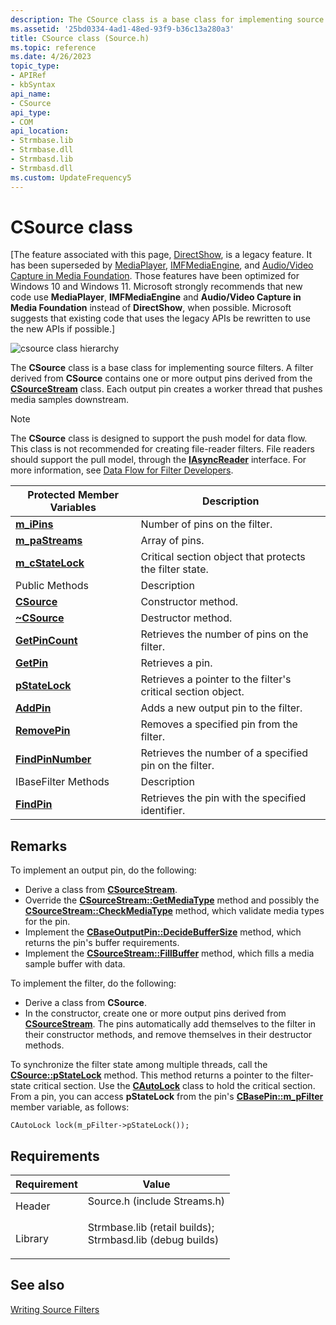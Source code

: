 ```yaml
---
description: The CSource class is a base class for implementing source filters. A filter derived from CSource contains one or more output pins derived from the CSourceStream class. Each output pin creates a worker thread that pushes media samples downstream.
ms.assetid: '25bd0334-4ad1-48ed-93f9-b36c13a280a3'
title: CSource class (Source.h)
ms.topic: reference
ms.date: 4/26/2023
topic_type: 
- APIRef
- kbSyntax
api_name: 
- CSource
api_type: 
- COM
api_location: 
- Strmbase.lib
- Strmbase.dll
- Strmbasd.lib
- Strmbasd.dll
ms.custom: UpdateFrequency5
---
```


# CSource class

\[The feature associated with this page, [DirectShow](/windows/win32/directshow/directshow), is a legacy feature. It has been superseded by [MediaPlayer](/uwp/api/Windows.Media.Playback.MediaPlayer), [IMFMediaEngine](/windows/win32/api/mfmediaengine/nn-mfmediaengine-imfmediaengine), and [Audio/Video Capture in Media Foundation](windows/win32/medfound/audio-video-capture-in-media-foundation). Those features have been optimized for Windows 10 and Windows 11. Microsoft strongly recommends that new code use **MediaPlayer**, **IMFMediaEngine** and **Audio/Video Capture in Media Foundation** instead of **DirectShow**, when possible. Microsoft suggests that existing code that uses the legacy APIs be rewritten to use the new APIs if possible.\]

![csource class hierarchy](images/source01.png)

The **CSource** class is a base class for implementing source filters. A filter derived from **CSource** contains one or more output pins derived from the [**CSourceStream**](csourcestream.md) class. Each output pin creates a worker thread that pushes media samples downstream.

> [!Note]  
> The **CSource** class is designed to support the push model for data flow. This class is not recommended for creating file-reader filters. File readers should support the pull model, through the [**IAsyncReader**](/windows/desktop/api/Strmif/nn-strmif-iasyncreader) interface. For more information, see [Data Flow for Filter Developers](data-flow-for-filter-developers.md).

 



| Protected Member Variables                     | Description                                                  |
|------------------------------------------------|--------------------------------------------------------------|
| [**m\_iPins**](csource-m-ipins.md)            | Number of pins on the filter.                                |
| [**m\_paStreams**](csource-m-pastreams.md)    | Array of pins.                                               |
| [**m\_cStateLock**](csource-m-cstatelock.md)  | Critical section object that protects the filter state.      |
| Public Methods                                 | Description                                                  |
| [**CSource**](csource-csource.md)             | Constructor method.                                          |
| [**~CSource**](csource--csource.md)           | Destructor method.                                           |
| [**GetPinCount**](csource-getpincount.md)     | Retrieves the number of pins on the filter.                  |
| [**GetPin**](csource-getpin.md)               | Retrieves a pin.                                             |
| [**pStateLock**](csource--pstatelock.md)      | Retrieves a pointer to the filter's critical section object. |
| [**AddPin**](csource-addpin.md)               | Adds a new output pin to the filter.                         |
| [**RemovePin**](csource-removepin.md)         | Removes a specified pin from the filter.                     |
| [**FindPinNumber**](csource-findpinnumber.md) | Retrieves the number of a specified pin on the filter.       |
| IBaseFilter Methods                            | Description                                                  |
| [**FindPin**](csource-findpin.md)             | Retrieves the pin with the specified identifier.             |



 

## Remarks

To implement an output pin, do the following:

-   Derive a class from [**CSourceStream**](csourcestream.md).
-   Override the [**CSourceStream::GetMediaType**](csourcestream-getmediatype.md) method and possibly the [**CSourceStream::CheckMediaType**](csourcestream-checkmediatype.md) method, which validate media types for the pin.
-   Implement the [**CBaseOutputPin::DecideBufferSize**](cbaseoutputpin-decidebuffersize.md) method, which returns the pin's buffer requirements.
-   Implement the [**CSourceStream::FillBuffer**](csourcestream-fillbuffer.md) method, which fills a media sample buffer with data.

To implement the filter, do the following:

-   Derive a class from **CSource**.
-   In the constructor, create one or more output pins derived from [**CSourceStream**](csourcestream.md). The pins automatically add themselves to the filter in their constructor methods, and remove themselves in their destructor methods.

To synchronize the filter state among multiple threads, call the [**CSource::pStateLock**](csource--pstatelock.md) method. This method returns a pointer to the filter-state critical section. Use the [**CAutoLock**](cautolock.md) class to hold the critical section. From a pin, you can access **pStateLock** from the pin's [**CBasePin::m\_pFilter**](cbasepin-m-pfilter.md) member variable, as follows:


```
CAutoLock lock(m_pFilter->pStateLock());
```



## Requirements



| Requirement | Value |
|--------------------|--------------------------------------------------------------------------------------------------------------------------------------------------------------------------------------------|
| Header<br/>  | <dl> <dt>Source.h (include Streams.h)</dt> </dl>                                                                                    |
| Library<br/> | <dl> <dt>Strmbase.lib (retail builds); </dt> <dt>Strmbasd.lib (debug builds)</dt> </dl> |



## See also

<dl> <dt>

[Writing Source Filters](writing-source-filters.md)
</dt> </dl>

 

 




